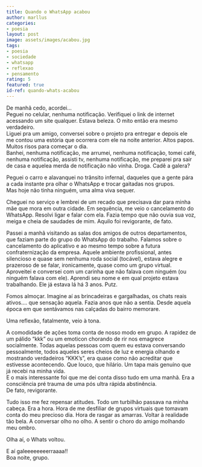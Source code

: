 ```yaml
---
title: Quando o WhatsApp acabou
author: marllus
categories:
- poesia
layout: post
image: assets/images/acabou.jpg
tags:
- poesia
- sociedade
- whatsapp
- reflexao
- pensamento
rating: 5
featured: true
id-ref: quando-whats-acabou
---
```


De manhã cedo, acordei…<br>
Peguei no celular, nenhuma notificação. Verifiquei o link de internet acessando um site qualquer. Estava beleza. O mito então era mesmo verdadeiro.<br>
Liguei pra um amigo, conversei sobre o projeto pra entregar e depois ele me contou uma estória que ocorrera com ele na noite anterior. Altos papos. Muitos risos para começar o dia.<br>
Banhei, nenhuma notificação, me arrumei, nenhuma notificação, tomei café, nenhuma notificação, assisti tv, nenhuma notificação, me preparei pra sair de casa e aquelea merda de notificação não vinha. Droga. Cadê a galera?<br>

Peguei o carro e alavanquei no trânsito infernal, daqueles que a gente pára a cada instante pra olhar o WhatsApp e trocar gaitadas nos grupos.<br>
Mas hoje não tinha ninguém, uma alma viva sequer.<br>

Cheguei no serviço e lembrei de um recado que precisava dar para minha mãe que mora em outra cidade. Em sequência, me veio o cancelamento do WhatsApp. Resolvi ligar e falar com ela. Fazia tempo que não ouvia sua voz, meiga e cheia de saudades de mim. Aquilo foi revigorante, de fato.<br>

Passei a manhã visitando as salas dos amigos de outros departamentos, que faziam parte do grupo do WhatsApp do trabalho. Falamos sobre o cancelamento do aplicativo e ao mesmo tempo sobre a futura confraternização da empresa. Aquele ambiente profissional, antes silencioso e quase sem nenhuma roda social (tocável), estava alegre e prazeroso de se falar, ironicamente, quase como um grupo virtual. Aproveitei e conversei com um carinha que não falava com ninguém (ou ninguém falava com ele). Aprendi seu nome e em qual projeto estava trabalhando. Ele já estava lá há 3 anos. Putz.<br>

Fomos almoçar. Imagine aí as brincadeiras e gargalhadas, os chats reais ativos…. que sensação aquela. Fazia anos que não a sentia. Desde aquela época em que sentávamos nas calçadas do bairro memorare.<br>

Uma reflexão, fatalmente, veio à tona.<br>

A comodidade de ações toma conta de nosso modo em grupo. A rapidez de um pálido “kkk” ou um emoticon chorando de rir nos emagrece socialmente. Todas aquelas pessoas com quem eu estava conversando pessoalmente, todos aqueles seres cheios de luz e energia olhando e mostrando verdadeiros “KKK’s”, era quase como não acreditar que estivesse acontecendo. Que louco, que hilário. Um tapa mais genuíno que já recebi na minha vida.<br>
E o mais interessante foi que me dei conta disso tudo em uma manhã. Era a consciência pré trauma de uma pós ultra rápida abstinência.<br>
De fato, revigorante.<br>

Tudo isso me fez repensar atitudes. Todo um turbilhão passava na minha cabeça. Era a hora. Hora de me desfiliar de grupos virtuais que tomavam conta do meu precioso dia. Hora de rasgar as amarras. Voltar à realidade tão bela. A conversar olho no olho. A sentir o choro do amigo molhando meu ombro.<br>

Olha aí, o Whats voltou.<br>

E aí galeeeeeeeerraaaa!!<br>
Boa noite, grupo.<br>
